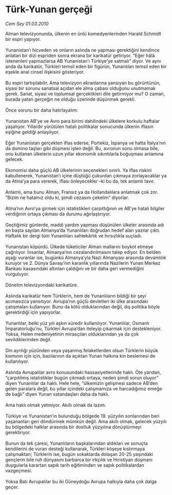 # Türk-Yunan gerçeği

*Cem Sey 01.03.2010*

<div class="taraf_structure_2col_1zq">
<div class="margen_n">



 <p>Alman televizyonunda, ülkenin en ünlü komedyenlerinden Harald Schmidt bir espri yapıyor. <br/><br/>Yunanistan’ı hicveden ve onların aslında ne yapması gerektiğini kendince anlatan bir dizi espriden sonra ekrana bir karikatür getiriyor. “Eğer hâlâ istenenleri yapmazlarsa AB Yunanistan’ı Türkiye’ye satmalı” diyor. Ve aynı anda da karikatür, Türkleri temsil eden bir figürün, Yunanlıları temsil eden bir eşekle anal cinsel ilişkisini gösteriyor. <br/><br/>Bu espri tartışılabilir. Ama televizyon ekranlarına yansıyan bu görüntünün, siyasi bir sorunu sanatsal açıdan ele alma çabası olduğunu unutmamak gerek. Sanat, siyasi ve toplumsal gerçeklikleri dile getirmiyor mu? O zaman, burada yatan gerçeğin ne olduğu üzerinde düşünmek gerekli. <br/><br/>Önce sorunu bir daha hatırlayalım: <br/><br/>Yunanistan AB’ye ve Avro para birimi dahilindeki ülkelere korkulu haftalar yaşatıyor. Yıllardır yürütülen hatalı politikalar sonucunda ülkenin iflasın eşiğine geldiği anlaşılıyor. <br/><br/>Eğer Yunanistan gerçekten iflas ederse, Portekiz, İspanya ve hatta İtalya’nın da domino taşları gibi düşmesi işten değil. Bu, avronun sonu olmasa bile, onu kullanan ülkelerin uzun yıllar ekonomik sıkıntılarla boğuşması anlamına gelecek. <br/><br/>Ekonomisi daha güçlü AB ülkelerinin seçenekleri sınırlı. Ya iflas riskini kabullenerek, Yunanistan’ı içine düştüğü çukurdan çıkmaya zorlayacaklar ya da Atina’ya para vererek, iflası önleyecekler –ki bu da, tek anlamlı tavır. <br/><br/>Anlamlı, ama bunu Alman, Fransız ya da Hollandalılara anlatmak çok zor. “Bizim ne hatamız oldu ki, şimdi cezasını çekelim” diyorlar. <br/><br/>Atina’nın Avro’ya girmek için istatistikleri çarpıttığının ve AB’ye hatalı bilgiler verdiğinin ortaya çıkması da durumu ağırlaştırıyor. <br/><br/>Geçtiğimiz günlerde, maddi yardım yapması düşünülen ülkeler arasında adı en başta sayılan Almanya’da Yunanlıları doğrudan hedef alan yazılar çıktı. Haftalık bir dergi tüm Yunanlıları sahtekârlık ve hırsızlıkla suçladı. <br/><br/>Yunanistan köpürdü. Ülkede tüketiciler Alman mallarını boykot etmeye çağrılıyor. İnsanlar, Almanya’nın cezalandırılmasını talep ediyor. En belden aşağı vuranlar ise, bugünkü Almanya’yla Nazi Almanyası arasında devamlılık kuruyor ve 2. Dünya Savaşı’nın karanlık yıllarında Nazilerin Yunan Merkez Bankası kasasındaki altınları çaldığını ve bir daha geri vermediğini vurguluyor. <br/><br/>Dönelim televizyondaki karikatüre. <br/><br/>Aslında karikatür hem Türklerin, hem de Yunanlıların bildiği bir şeyi acımasızca yansıtıyor. Avrupa’nın güçlü devletleri iki ülke arasındaki çatışmaları kullanıyor. Bunu da kötü olduklarından değil, dış politika böyle gerektirdiği için yapıyorlar. <br/><br/>Yunanlılar, belki yüz yılı aşkın süredir kullanılıyor. Yunanlılar, Osmanlı İmparatorluğu’nu, Türkleri Avrupa’dan iteleyip çıkarmak için destekleniyor. Yoksa, Helen medeniyetinin mirasçıları olduklarından ya da çok sevildiklerinden değil. <br/><br/>Din ayrılığı yüzünden veya yaşanmış felaketlerden olsun Türklerin büyük kısmının için için, bazılarının da açıktan Yunan halkına kin beslemesi de kullanılıyor. <br/><br/>Aslında Avrupalılar avro konusundaki hassasiyetlerinde haklı. Öte yandan, “çarpıtılmış istatistikler bugün çıkmadı ortaya, neden şimdi sorun oluyor” diyen Yunanlılar da haklı. Hele hele, “ülkemizin gelişmesi sadece AB’den gelen paralara değil, bu yıllar içindeki çalışmamıza ve harcadığımız emeğe de bağlı” diyen Yunan vatandaşları daha da haklı. <br/><br/>Ama haklı olmak yetmiyor. Akıllı olmak da lazım. <br/><br/>Türkiye ve Yunanistan’ın bulunduğu bölgede 19. yüzyılın sonlarından beri yaşananları geri döndürmek mümkün değil. Ama akıllı olmak, gelecek yüzyılı bu bölgedeki halklar arasında bir dostluk yüzyılına dönüştürmeyi gerektiriyor. <br/><br/>Bunun da tek çaresi, Yunanlıların başkalarından aldıkları ve sonuçta kendilerini de vuran desteği kullanarak, Türkleri köşeye kıstırmaya çalışmaktan; Türklerin ise, bugün sokaklarda dolaşan 20-25 yaşındaki gençlerin bile ruh dünyasını barbarca bir ırkçılık ve Hıristiyan düşmanı duygularla karartan sapık tarih eğitiminden ve sapık politikalardan vazgeçmesi. <br/><br/>Yoksa Batı Avrupalılar bu iki Güneydoğu Avrupa halkıyla daha çok dalga geçer.</p>
<br/>
<br/>
<br/>



<br/>


<div id="taraf_not">
</div>

</div>


</div>

